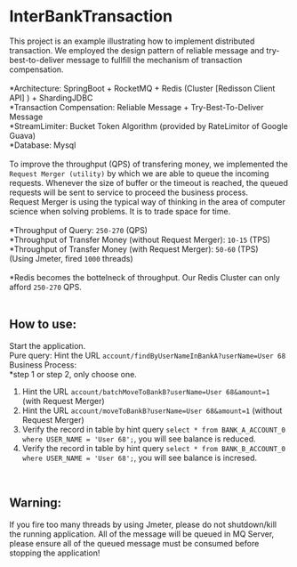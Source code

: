 # InterBankTransaction
This project is an example illustrating how to implement distributed transaction.
We employed the design pattern of reliable message and try-best-to-deliver message to fullfill the mechanism of transaction compensation.<br>
<br>
*Architecture: SpringBoot + RocketMQ + Redis (Cluster [Redisson Client API] ) + ShardingJDBC<br>
*Transaction Compensation: Reliable Message + Try-Best-To-Deliver Message<br>
*StreamLimiter: Bucket Token Algorithm (provided by RateLimitor of Google Guava)<br>
*Database: Mysql<br>
<br>
To improve the throughput (QPS) of transfering money, we implemented the `Request Merger (utility)` by which we are able to queue the incoming requests. Whenever the size of buffer or the timeout is reached, the queued requests will be sent to service to proceed the business process.<br>
Request Merger is using the typical way of thinking in the area of computer science when solving problems. It is to trade space for time.<br>
<br>
*Throughput of Query: `250-270` (QPS)<br>
*Throughput of Transfer Money (without Request Merger): `10-15` (TPS)<br>
*Throughput of Transfer Money (with Request Merger): `50-60` (TPS)<br>
(Using Jmeter, fired `1000` threads)<br>
<br>
*Redis becomes the bottelneck of throughput. Our Redis Cluster can only afford `250-270` QPS.<br>
<br>

## How to use:<br>
Start the application.<br>
Pure query: Hint the URL `account/findByUserNameInBankA?userName=User 68`<br>
Business Process:<br>
  *step 1 or step 2, only choose one.
  1. Hint the URL `account/batchMoveToBankB?userName=User 68&amount=1` (with Request Merger)<br>
  2. Hint the URL `account/moveToBankB?userName=User 68&amount=1` (without Request Merger)<br>
  3. Verify the record in table by hint query `select * from BANK_A_ACCOUNT_0 where USER_NAME = 'User 68';`, you will see balance is reduced.<br>
  4. Verify the record in table by hint query `select * from BANK_B_ACCOUNT_0 where USER_NAME = 'User 68';`, you will see balance is incresed.<br>
<br>

## Warning:<br>
If you fire too many threads by using Jmeter, please do not shutdown/kill the running application. All of the message will be queued in MQ Server, please ensure all of the queued message must be consumed before stopping the application!<br>
